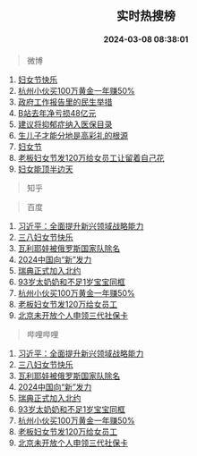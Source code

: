 <div align="center"><h2>实时热搜榜</h2><h4>2024-03-08 08:38:01</h4></div>

> 微博  

1. [妇女节快乐](https://s.weibo.com/weibo?q=%E5%A6%87%E5%A5%B3%E8%8A%82%E5%BF%AB%E4%B9%90&t=31&band_rank=1&Refer=top)<br />
2. [杭州小伙买100万黄金一年赚50%](https://s.weibo.com/weibo?q=%23%E6%9D%AD%E5%B7%9E%E5%B0%8F%E4%BC%99%E4%B9%B0100%E4%B8%87%E9%BB%84%E9%87%91%E4%B8%80%E5%B9%B4%E8%B5%9A50%25%23&t=31&band_rank=2&Refer=top)<br />
3. [政府工作报告里的民生举措](https://s.weibo.com/weibo?q=%23%E6%94%BF%E5%BA%9C%E5%B7%A5%E4%BD%9C%E6%8A%A5%E5%91%8A%E9%87%8C%E7%9A%84%E6%B0%91%E7%94%9F%E4%B8%BE%E6%8E%AA%23&t=31&band_rank=3&Refer=top)<br />
4. [B站去年净亏损48亿元](https://s.weibo.com/weibo?q=%23B%E7%AB%99%E5%8E%BB%E5%B9%B4%E5%87%80%E4%BA%8F%E6%8D%9F48%E4%BA%BF%E5%85%83%23&t=31&band_rank=4&Refer=top)<br />
5. [建议将抑郁症纳入医保目录](https://s.weibo.com/weibo?q=%23%E5%BB%BA%E8%AE%AE%E5%B0%86%E6%8A%91%E9%83%81%E7%97%87%E7%BA%B3%E5%85%A5%E5%8C%BB%E4%BF%9D%E7%9B%AE%E5%BD%95%23&t=31&band_rank=5&Refer=top)<br />
6. [生儿子才能分地是高彩礼的根源](https://s.weibo.com/weibo?q=%23%E7%94%9F%E5%84%BF%E5%AD%90%E6%89%8D%E8%83%BD%E5%88%86%E5%9C%B0%E6%98%AF%E9%AB%98%E5%BD%A9%E7%A4%BC%E7%9A%84%E6%A0%B9%E6%BA%90%23&t=31&band_rank=6&Refer=top)<br />
7. [妇女节](https://s.weibo.com/weibo?q=%E5%A6%87%E5%A5%B3%E8%8A%82&t=31&band_rank=7&Refer=top)<br />
8. [老板妇女节发120万给女员工让留着自己花](https://s.weibo.com/weibo?q=%23%E8%80%81%E6%9D%BF%E5%A6%87%E5%A5%B3%E8%8A%82%E5%8F%91120%E4%B8%87%E7%BB%99%E5%A5%B3%E5%91%98%E5%B7%A5%E8%AE%A9%E7%95%99%E7%9D%80%E8%87%AA%E5%B7%B1%E8%8A%B1%23&t=31&band_rank=8&Refer=top)<br />
9. [妇女能顶半边天](https://s.weibo.com/weibo?q=%E5%A6%87%E5%A5%B3%E8%83%BD%E9%A1%B6%E5%8D%8A%E8%BE%B9%E5%A4%A9&t=31&band_rank=9&Refer=top)<br />

> 知乎  


> 百度  

1. [习近平：全面提升新兴领域战略能力](https://www.baidu.com/s?wd=%E4%B9%A0%E8%BF%91%E5%B9%B3%EF%BC%9A%E5%85%A8%E9%9D%A2%E6%8F%90%E5%8D%87%E6%96%B0%E5%85%B4%E9%A2%86%E5%9F%9F%E6%88%98%E7%95%A5%E8%83%BD%E5%8A%9B&sa=fyb_news&rsv_dl=fyb_news)<br />
2. [三八妇女节快乐](https://www.baidu.com/s?wd=%E5%A6%87%E5%A5%B3%E8%8A%82%E5%BF%AB%E4%B9%90&sa=fyb_news&rsv_dl=fyb_news)<br />
3. [瓦利耶娃被俄罗斯国家队除名](https://www.baidu.com/s?wd=%E7%93%A6%E5%88%A9%E8%80%B6%E5%A8%83%E8%A2%AB%E4%BF%84%E7%BD%97%E6%96%AF%E5%9B%BD%E5%AE%B6%E9%98%9F%E9%99%A4%E5%90%8D&sa=fyb_news&rsv_dl=fyb_news)<br />
4. [2024中国向“新”发力](https://www.baidu.com/s?wd=2024%E4%B8%AD%E5%9B%BD%E5%90%91%E2%80%9C%E6%96%B0%E2%80%9D%E5%8F%91%E5%8A%9B&sa=fyb_news&rsv_dl=fyb_news)<br />
5. [瑞典正式加入北约](https://www.baidu.com/s?wd=%E7%91%9E%E5%85%B8%E6%AD%A3%E5%BC%8F%E5%8A%A0%E5%85%A5%E5%8C%97%E7%BA%A6&sa=fyb_news&rsv_dl=fyb_news)<br />
6. [93岁太奶奶和不足1岁宝宝同框](https://www.baidu.com/s?wd=93%E5%B2%81%E5%A4%AA%E5%A5%B6%E5%A5%B6%E5%92%8C%E4%B8%8D%E8%B6%B31%E5%B2%81%E5%AE%9D%E5%AE%9D%E5%90%8C%E6%A1%86&sa=fyb_news&rsv_dl=fyb_news)<br />
7. [杭州小伙买100万黄金一年赚50%](https://www.baidu.com/s?wd=%E6%9D%AD%E5%B7%9E%E5%B0%8F%E4%BC%99%E4%B9%B0100%E4%B8%87%E9%BB%84%E9%87%91%E4%B8%80%E5%B9%B4%E8%B5%9A50%25&sa=fyb_news&rsv_dl=fyb_news)<br />
8. [老板妇女节发120万给女员工](https://www.baidu.com/s?wd=%E8%80%81%E6%9D%BF%E5%A6%87%E5%A5%B3%E8%8A%82%E5%8F%91120%E4%B8%87%E7%BB%99%E5%A5%B3%E5%91%98%E5%B7%A5&sa=fyb_news&rsv_dl=fyb_news)<br />
9. [北京未开放个人申领三代社保卡](https://www.baidu.com/s?wd=%E5%8C%97%E4%BA%AC%E6%9C%AA%E5%BC%80%E6%94%BE%E4%B8%AA%E4%BA%BA%E7%94%B3%E9%A2%86%E4%B8%89%E4%BB%A3%E7%A4%BE%E4%BF%9D%E5%8D%A1&sa=fyb_news&rsv_dl=fyb_news)<br />

> 哔哩哔哩  

1. [习近平：全面提升新兴领域战略能力](https://www.baidu.com/s?wd=%E4%B9%A0%E8%BF%91%E5%B9%B3%EF%BC%9A%E5%85%A8%E9%9D%A2%E6%8F%90%E5%8D%87%E6%96%B0%E5%85%B4%E9%A2%86%E5%9F%9F%E6%88%98%E7%95%A5%E8%83%BD%E5%8A%9B&sa=fyb_news&rsv_dl=fyb_news)<br />
2. [三八妇女节快乐](https://www.baidu.com/s?wd=%E5%A6%87%E5%A5%B3%E8%8A%82%E5%BF%AB%E4%B9%90&sa=fyb_news&rsv_dl=fyb_news)<br />
3. [瓦利耶娃被俄罗斯国家队除名](https://www.baidu.com/s?wd=%E7%93%A6%E5%88%A9%E8%80%B6%E5%A8%83%E8%A2%AB%E4%BF%84%E7%BD%97%E6%96%AF%E5%9B%BD%E5%AE%B6%E9%98%9F%E9%99%A4%E5%90%8D&sa=fyb_news&rsv_dl=fyb_news)<br />
4. [2024中国向“新”发力](https://www.baidu.com/s?wd=2024%E4%B8%AD%E5%9B%BD%E5%90%91%E2%80%9C%E6%96%B0%E2%80%9D%E5%8F%91%E5%8A%9B&sa=fyb_news&rsv_dl=fyb_news)<br />
5. [瑞典正式加入北约](https://www.baidu.com/s?wd=%E7%91%9E%E5%85%B8%E6%AD%A3%E5%BC%8F%E5%8A%A0%E5%85%A5%E5%8C%97%E7%BA%A6&sa=fyb_news&rsv_dl=fyb_news)<br />
6. [93岁太奶奶和不足1岁宝宝同框](https://www.baidu.com/s?wd=93%E5%B2%81%E5%A4%AA%E5%A5%B6%E5%A5%B6%E5%92%8C%E4%B8%8D%E8%B6%B31%E5%B2%81%E5%AE%9D%E5%AE%9D%E5%90%8C%E6%A1%86&sa=fyb_news&rsv_dl=fyb_news)<br />
7. [杭州小伙买100万黄金一年赚50%](https://www.baidu.com/s?wd=%E6%9D%AD%E5%B7%9E%E5%B0%8F%E4%BC%99%E4%B9%B0100%E4%B8%87%E9%BB%84%E9%87%91%E4%B8%80%E5%B9%B4%E8%B5%9A50%25&sa=fyb_news&rsv_dl=fyb_news)<br />
8. [老板妇女节发120万给女员工](https://www.baidu.com/s?wd=%E8%80%81%E6%9D%BF%E5%A6%87%E5%A5%B3%E8%8A%82%E5%8F%91120%E4%B8%87%E7%BB%99%E5%A5%B3%E5%91%98%E5%B7%A5&sa=fyb_news&rsv_dl=fyb_news)<br />
9. [北京未开放个人申领三代社保卡](https://www.baidu.com/s?wd=%E5%8C%97%E4%BA%AC%E6%9C%AA%E5%BC%80%E6%94%BE%E4%B8%AA%E4%BA%BA%E7%94%B3%E9%A2%86%E4%B8%89%E4%BB%A3%E7%A4%BE%E4%BF%9D%E5%8D%A1&sa=fyb_news&rsv_dl=fyb_news)<br />
